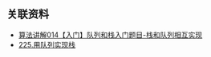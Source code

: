 ## 关联资料

- [算法讲解014【入门】队列和栈入门题目-栈和队列相互实现](https://www.bilibili.com/video/BV1E14y1B7j4/)
- [225.用队列实现栈](https://leetcode.cn/problems/implement-stack-using-queues/)